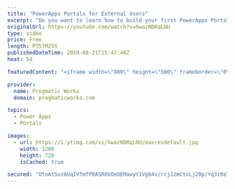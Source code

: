 ```yaml
---
title: "PowerApps Portals for External Users"
excerpt: "Do you want to learn how to build your first PowerApps Portal?   In this demo-heavy session, Brian will discuss how to best use PowerApps Portals and show you how to build your first portal so you can interact with your customer in new and exciting ways.  - - - - - - - - - - - - - - - - - - - - - - -"
originalUrl: https://youtube.com/watch?v=hwazNDRqLNU
type: video
price: Free
length: PT57M25S
publishedDateTime: 2019-08-21T15:47:40Z
heat: 54

featuredContent: "<iframe width=\"800\" height=\"500\" frameborder=\"0\" src=\"https://www.youtube.com/embed/hwazNDRqLNU\" allow=\"accelerometer; autoplay; encrypted-media; gyroscope; picture-in-picture\" allowfullscreen></iframe>"

provider:
  name: Progmatic Works
  domain: pragmaticworks.com

topics:
  - Power Apps
  - Portals

images:
  - url: https://i.ytimg.com/vi/hwazNDRqLNU/maxresdefault.jpg
    width: 1280
    height: 720
    isCached: true

secured: "UtnAt5vz6UqIVfmfP0ASROVOeOEMawyY1Vgb4v/rrjJ2mCtvLj20p/Yq3z0oThWyZgGuU9B01tddeolIHIrHTqxyhlHzAFN3TUiklyyPf7jOCojymd4nTTMM94ub6yqVcvsvLT4jK/ML/33VHlrz92px5qdy4QQqavxSypGLSLT9wOtcUwteO49wRnV58L8iLTXL2PgTKUfDSnBkND86ZvhOsEiPXb+yTYETjynyoYuCGpWxoN8gcGQomp8E6D9kMolPsXGZ5uNuA11PjmBB3BvHsqJfM5SIF0Y7HwoEF0PCKkHEOcW8ve00qoY36Av8VFglo98xtOV20pwdlCXl2He7zzxiktML9gBhJfyPtjM+EFoIUfTC+ifNCXEXZN/8VSRn+rW9VaiamfzKZLmoHdyB6JOn5G0wTVGjEpxtJ88=;b/s8Dkby87yQ66V7S/J9eA=="
---
```


